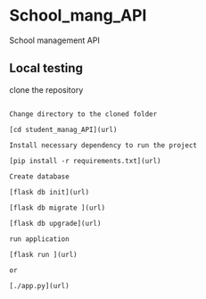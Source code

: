 # School_mang_API
School management API
## Local testing
clone the repository

```git clone https://github.com/DorcasFamilusi/School_mang_API.git

Change directory to the cloned folder

[cd student_manag_API](url)

Install necessary dependency to run the project

[pip install -r requirements.txt](url)

Create database

[flask db init](url)

[flask db migrate ](url)

[flask db upgrade](url)

run application

[flask run ](url)

or

[./app.py](url)



